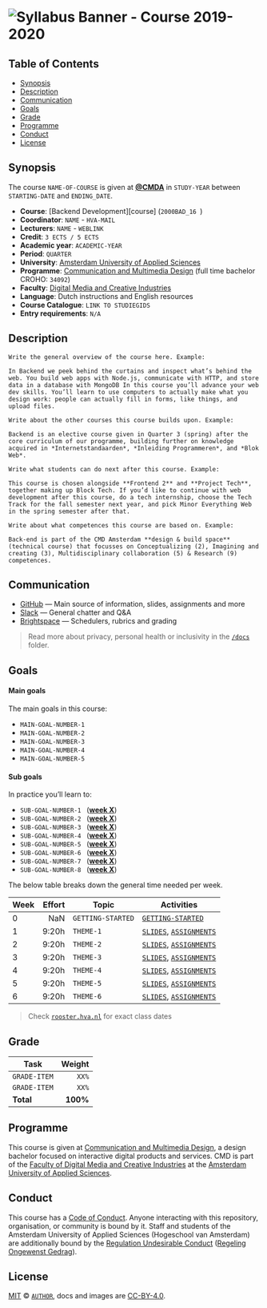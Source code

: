 # ![Syllabus Banner - Course 2019-2020][banner]

## Table of Contents

*  [Synopsis](#synopsis)
*  [Description](#description)
*  [Communication](#communication)
*  [Goals](#goals)
*  [Grade](#grade)
*  [Programme](#conduct)
*  [Conduct](#conduct)
*  [License](#license)

## Synopsis

The course `NAME-OF-COURSE` is given at [**@CMDA**][cmda] in `STUDY-YEAR` between `STARTING-DATE` and `ENDING_DATE`.

*  **Course**: [Backend Development][course] (`2000BAD_16 `)
*  **Coordinator**: `NAME` - `HVA-MAIL`
*  **Lecturers**: `NAME` - `WEBLINK`
*  **Credit**: `3 ECTS / 5 ECTS`
*  **Academic year**: `ACADEMIC-YEAR`
*  **Period**: `QUARTER`
*  **University**: [Amsterdam University of Applied Sciences][university]
*  **Programme**: [Communication and Multimedia Design][cmd] (full time bachelor CROHO: `34092`)
*  **Faculty**: [Digital Media and Creative Industries][faculty]
*  **Language**: Dutch instructions and English resources
*  **Course Catalogue**: `LINK TO STUDIEGIDS`
*  **Entry requirements**: `N/A`

## Description

``` 
Write the general overview of the course here. Example:

In Backend we peek behind the curtains and inspect what’s behind the web. You build web apps with Node.js, communicate with HTTP, and store data in a database with MongoDB In this course you’ll advance your web dev skills. You’ll learn to use computers to actually make what you design work: people can actually fill in forms, like things, and upload files.
```

``` 
Write about the other courses this course builds upon. Example:

Backend is an elective course given in Quarter 3 (spring) after the core curriculum of our programme, building further on knowledge acquired in *Internetstandaarden*, *Inleiding Programmeren*, and *Blok Web*. 
```

``` 
Write what students can do next after this course. Example:

This course is chosen alongside **Frontend 2** and **Project Tech**, together making up Block Tech. If you’d like to continue with web development after this course, do a tech internship, choose the Tech Track for the fall semester next year, and pick Minor Everything Web in the spring semester after that.
```

```
Write about what competences this course are based on. Example:

Back-end is part of the CMD Amsterdam **design & build space** (technical course) that focusses on Conceptualizing (2), Imagining and creating (3), Multidisciplinary collaboration (5) & Research (9) competences.

```

## Communication

*   [GitHub][gh] — Main source of information, slides, assignments and more
*   [Slack][slack] — General chatter and Q&A
*   [Brightspace][brightspace] — Schedulers, rubrics and grading
  
> Read more about privacy, personal health or inclusivity in the [`/docs`](/docs) folder.

## Goals

#### Main goals

The main goals in this course:

*  `MAIN-GOAL-NUMBER-1`
*  `MAIN-GOAL-NUMBER-2`
*  `MAIN-GOAL-NUMBER-3`
*  `MAIN-GOAL-NUMBER-4`
*  `MAIN-GOAL-NUMBER-5`

#### Sub goals

In practice you’ll learn to:

* `SUB-GOAL-NUMBER-1 ` ([**week X**][w1])
* `SUB-GOAL-NUMBER-2 ` ([**week X**][w1])
* `SUB-GOAL-NUMBER-3 ` ([**week X**][w1])
* `SUB-GOAL-NUMBER-4 ` ([**week X**][w1])
* `SUB-GOAL-NUMBER-5 ` ([**week X**][w1])
* `SUB-GOAL-NUMBER-6 ` ([**week X**][w1])
* `SUB-GOAL-NUMBER-7 ` ([**week X**][w1])
* `SUB-GOAL-NUMBER-8 ` ([**week X**][w1])

The below table breaks down the general time needed per week.

| Week | Effort | Topic            | Activities                                             |
| ---- | -----: | ---------------- | ------------------------------------------------------ |
| 0    |  NaN   | `GETTING-STARTED`| [`GETTING-STARTED`][gs]                                |
| 1    |  9:20h | `THEME-1`        | [`SLIDES`][w1lab], [`ASSIGNMENTS`][w1a]                |
| 2    |  9:20h | `THEME-2`        | [`SLIDES`][w1lab], [`ASSIGNMENTS`][w1a]                |
| 3    |  9:20h | `THEME-3`        | [`SLIDES`][w1lab], [`ASSIGNMENTS`][w1a]                |
| 4    |  9:20h | `THEME-4`        | [`SLIDES`][w1lab], [`ASSIGNMENTS`][w1a]                |
| 5    |  9:20h | `THEME-5`        | [`SLIDES`][w1lab], [`ASSIGNMENTS`][w1a]                |
| 6    |  9:20h | `THEME-6`        | [`SLIDES`][w1lab], [`ASSIGNMENTS`][w1a]                |


> Check [`rooster.hva.nl`][class] for exact class dates

## Grade

| Task                                |   Weight |
| ----------------------------------  | -------: |
| `GRADE-ITEM`                        |    `XX%` |
| `GRADE-ITEM`                        |    `XX%` |
| **Total**                           | **100%** |

## Programme

This course is given at [Communication and Multimedia Design][bachelor], a
design bachelor focused on interactive digital products and services.  CMD is
part of the [Faculty of Digital Media and Creative Industries][faculty] at the
[Amsterdam University of Applied Sciences][university].

## Conduct

This course has a [Code of Conduct][coc].  Anyone interacting with this repository, organisation, or community is bound by it. Staff and students of the Amsterdam University of Applied Sciences (Hogeschool
van Amsterdam) are additionally bound by the [Regulation Undesirable
Conduct][ruc] ([Regeling Ongewenst Gedrag][rog]).

## License

[MIT][] © [`AUTHOR`][author], docs and images are [CC-BY-4.0][cc-by-4.0].

<!-- Paste your own links here -->
[gh]: https://github.com/CMDA/syllabus-starter
[banner]: https://via.placeholder.com/1280x720
[slack]: https://cmda-tech.slack.com/
[brightspace]: https://dlo.mijnhva.nl/d2l/home/32096
[author]: https://dandevri.es

<!-- General AUAS references -->
[cmd]: https://www.cmd-amsterdam.nl/english/
[cmda]: https://github.com/cmda
[bachelor]: https://www.cmd-amsterdam.nl/english/
[faculty]: https://www.amsterdamuas.com/faculty/fdmci/faculty-of-digital-media-and-creative-industries.html
[university]: https://www.amsterdamuas.com
[ruc]: https://www.amsterdamuas.com/practical-matters/algemeen/hva-breed/juridische-zaken/legal-affairs/regulation-undesirable-conduct/regulation-undesirable-conduct.html#anker-3-complaints-authority
[rog]: https://www.hva.nl/praktisch/algemeen/hva-breed/juridische-zaken/loket-beroep-bezwaar-en-klacht/regeling-ongewenst-gedrag/regeling-ongewenst-gedrag.html?origin=gbS4rg%2FDTZuxQ6lGVF%2BN1A
[class]: https://rooster.hva.nl/

<!-- GitHub files -->
[mit]: license.md#code
[cc-by-4.0]: license.md#documentation-and-images
[coc]: code-of-conduct.md

<!-- Schedule references -->

[gs]: getting-started.md

[w1]: week-1.md
[w2]: week-2.md
[w3]: week-3.md
[w4]: week-4.md
[w5]: week-5.md
[w6]: week-6.md
[w7]: week-7.md

[w1lec]: week-1.md#lecture
[w2lec]: week-2.md#lecture
[w3lec]: week-3.md#lecture
[w4lec]: week-4.md#lecture
[w5lec]: week-5.md#lecture
[w6lec]: week-6.md#lecture

[w1lab]: week-1.md#lab
[w2lab]: week-2.md#lab
[w3lab]: week-3.md#lab
[w4lab]: week-4.md#lab
[w5lab]: week-5.md#lab
[w6lab]: week-6.md#lab

[w1a]: week-1.md#assignments
[w2a]: week-2.md#assignments
[w3a]: week-3.md#assignments
[w4a]: week-4.md#assignments
